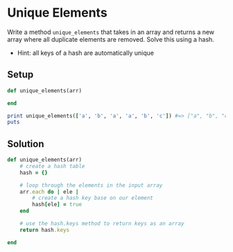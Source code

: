 # Unique Elements

Write a method `unique_elements` that takes in an array and returns a new array where all duplicate elements are removed. Solve this using a hash.

* Hint: all keys of a hash are automatically unique

## Setup

```ruby
def unique_elements(arr)

end

print unique_elements(['a', 'b', 'a', 'a', 'b', 'c']) #=> ["a", "b", "c"]
puts
```

## Solution

```ruby
def unique_elements(arr)
    # create a hash table
    hash = {}

    # loop through the elements in the input array
    arr.each do | ele |
        # create a hash key base on our element
        hash[ele] = true
    end

    # use the hash.keys method to return keys as an array
    return hash.keys

end
```